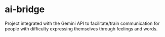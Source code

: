 # ai-bridge
Project integrated with the Gemini API to facilitate/train communication for people with difficulty expressing themselves through feelings and words.
